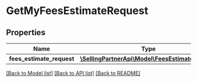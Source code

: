 # GetMyFeesEstimateRequest

## Properties
Name | Type | Description | Notes
------------ | ------------- | ------------- | -------------
**fees_estimate_request** | [**\SellingPartnerApi\Model\FeesEstimateRequest**](FeesEstimateRequest.md) |  | [optional] 

[[Back to Model list]](../README.md#documentation-for-models) [[Back to API list]](../README.md#documentation-for-api-endpoints) [[Back to README]](../README.md)


